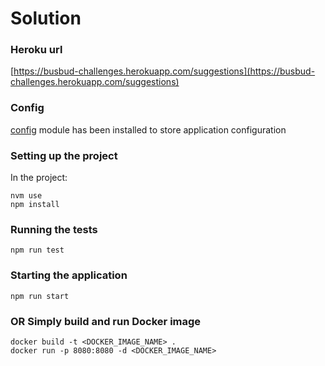 # Solution

### Heroku url

[https://busbud-challenges.herokuapp.com/suggestions](https://busbud-challenges.herokuapp.com/suggestions)

### Config

[config](https://www.npmjs.com/package/config) module has been installed to store application configuration

### Setting up the project

In the project:

```
nvm use
npm install
```

### Running the tests

```
npm run test
```

### Starting the application

```
npm run start
```

### OR Simply build and run Docker image

```
docker build -t <DOCKER_IMAGE_NAME> .
docker run -p 8080:8080 -d <DOCKER_IMAGE_NAME>

```
